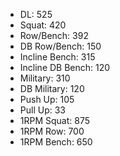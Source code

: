 * DL: 525
*  Squat: 420
*  Row/Bench: 392
*  DB Row/Bench: 150
*  Incline Bench: 315
*  Incline DB Bench: 120
*  Military: 310
*  DB Military: 120
*  Push Up: 105
*  Pull Up: 33
*  1RPM Squat: 875
*  1RPM Row: 700
*  1RPM Bench: 650
